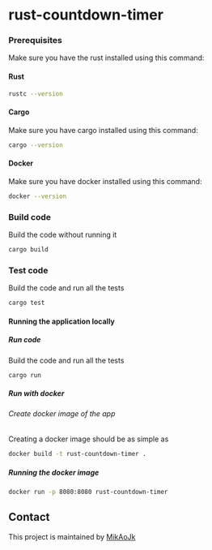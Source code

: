 # rust-countdown-timer

### Prerequisites
Make sure you have the rust installed using this command:
#### Rust
```bash script
rustc --version
```

#### Cargo
Make sure you have cargo installed using this command:
```bash script
cargo --version
```

#### Docker
Make sure you have docker installed using this command:
```bash script
docker --version
```

### Build code
Build the code without running it
```bash script
cargo build
```

### Test code
Build the code and run all the tests
```bash script
cargo test
```

#### Running the application locally
##### Run code
Build the code and run all the tests
```bash script
cargo run
```

##### Run with docker
###### Create docker image of the app
Creating a docker image should be as simple as
``` bash
docker build -t rust-countdown-timer .
```

##### Running the docker image
```bash 
docker run -p 8080:8080 rust-countdown-timer
```

## Contact
This project is maintained by [MikAoJk](CODEOWNERS)
